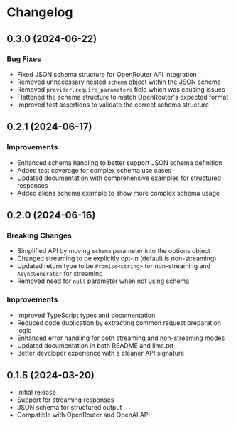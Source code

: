 # Changelog

## 0.3.0 (2024-06-22)

### Bug Fixes
- Fixed JSON schema structure for OpenRouter API integration
- Removed unnecessary nested `schema` object within the JSON schema
- Removed `provider.require_parameters` field which was causing issues
- Flattened the schema structure to match OpenRouter's expected format
- Improved test assertions to validate the correct schema structure

## 0.2.1 (2024-06-17)

### Improvements
- Enhanced schema handling to better support JSON schema definition
- Added test coverage for complex schema use cases
- Updated documentation with comprehensive examples for structured responses
- Added aliens schema example to show more complex schema usage

## 0.2.0 (2024-06-16)

### Breaking Changes
- Simplified API by moving `schema` parameter into the options object
- Changed streaming to be explicitly opt-in (default is non-streaming)
- Updated return type to be `Promise<string>` for non-streaming and `AsyncGenerator` for streaming
- Removed need for `null` parameter when not using schema

### Improvements
- Improved TypeScript types and documentation
- Reduced code duplication by extracting common request preparation logic
- Enhanced error handling for both streaming and non-streaming modes
- Updated documentation in both README and llms.txt
- Better developer experience with a cleaner API signature

## 0.1.5 (2024-03-20)

- Initial release
- Support for streaming responses
- JSON schema for structured output
- Compatible with OpenRouter and OpenAI API 